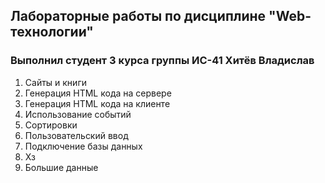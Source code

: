 ## Лабораторные работы по дисциплине "Web-технологии"

### Выполнил студент 3 курса группы ИС-41 Хитёв Владислав

1. Сайты и книги
2. Генерация HTML кода на сервере
3. Генерация HTML кода на клиенте
4. Использование событий
5. Сортировки
6. Пользовательский ввод
7. Подключение базы данных
8. Хз
9. Большие данные
